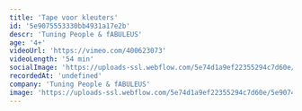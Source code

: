 ```yaml
---
title: 'Tape voor kleuters'
id: '5e9075553330bb4931a17e2b'
descr: 'Tuning People & fABULEUS'
age: '4+'
videoUrl: 'https://vimeo.com/400623073'
videoLength: '54 min'
socialImage: 'https://uploads-ssl.webflow.com/5e74d1a9ef22355294c7d60e/5e9074d9fbb605aa8ea8c6d5_tapeLR2.jpg'
recordedAt: 'undefined'
company: 'Tuning People & fABULEUS'
image: 'https://uploads-ssl.webflow.com/5e74d1a9ef22355294c7d60e/5e9074d9fbb605aa8ea8c6d5_tapeLR2.jpg'
---
```

